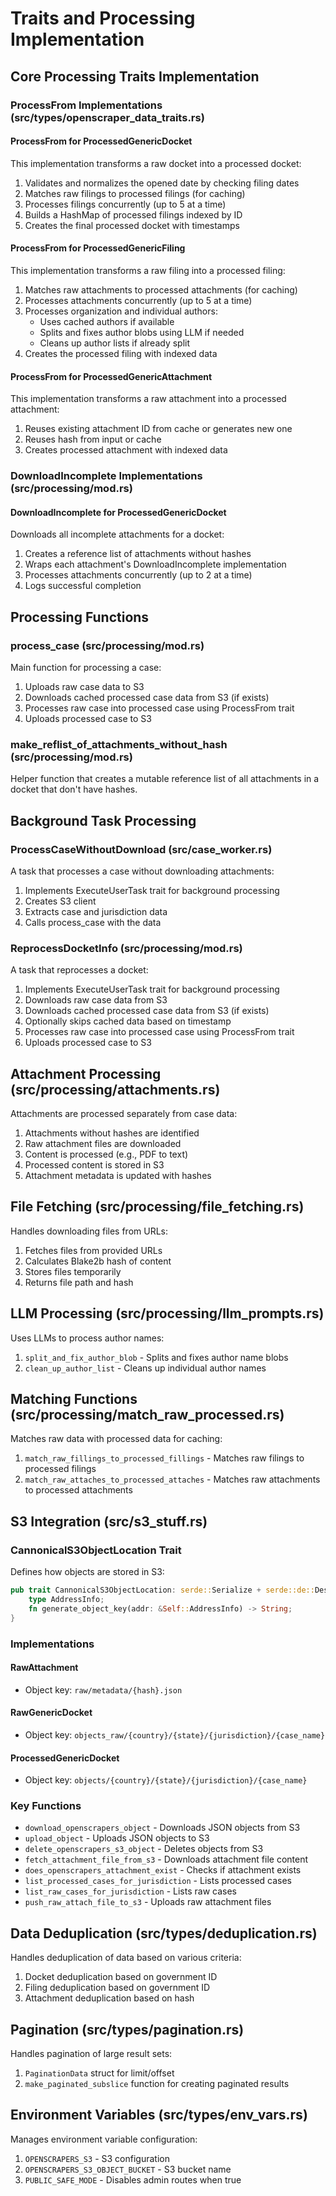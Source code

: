 # Traits and Processing Implementation

## Core Processing Traits Implementation

### ProcessFrom Implementations (src/types/openscraper_data_traits.rs)

#### ProcessFrom<RawGenericDocket> for ProcessedGenericDocket

This implementation transforms a raw docket into a processed docket:

1. Validates and normalizes the opened date by checking filing dates
2. Matches raw filings to processed filings (for caching)
3. Processes filings concurrently (up to 5 at a time)
4. Builds a HashMap of processed filings indexed by ID
5. Creates the final processed docket with timestamps

#### ProcessFrom<RawGenericFiling> for ProcessedGenericFiling

This implementation transforms a raw filing into a processed filing:

1. Matches raw attachments to processed attachments (for caching)
2. Processes attachments concurrently (up to 5 at a time)
3. Processes organization and individual authors:
   - Uses cached authors if available
   - Splits and fixes author blobs using LLM if needed
   - Cleans up author lists if already split
4. Creates the processed filing with indexed data

#### ProcessFrom<RawGenericAttachment> for ProcessedGenericAttachment

This implementation transforms a raw attachment into a processed attachment:

1. Reuses existing attachment ID from cache or generates new one
2. Reuses hash from input or cache
3. Creates processed attachment with indexed data

### DownloadIncomplete Implementations (src/processing/mod.rs)

#### DownloadIncomplete for ProcessedGenericDocket

Downloads all incomplete attachments for a docket:

1. Creates a reference list of attachments without hashes
2. Wraps each attachment's DownloadIncomplete implementation
3. Processes attachments concurrently (up to 2 at a time)
4. Logs successful completion

## Processing Functions

### process_case (src/processing/mod.rs)

Main function for processing a case:

1. Uploads raw case data to S3
2. Downloads cached processed case data from S3 (if exists)
3. Processes raw case into processed case using ProcessFrom trait
4. Uploads processed case to S3

### make_reflist_of_attachments_without_hash (src/processing/mod.rs)

Helper function that creates a mutable reference list of all attachments in a docket that don't have hashes.

## Background Task Processing

### ProcessCaseWithoutDownload (src/case_worker.rs)

A task that processes a case without downloading attachments:

1. Implements ExecuteUserTask trait for background processing
2. Creates S3 client
3. Extracts case and jurisdiction data
4. Calls process_case with the data

### ReprocessDocketInfo (src/processing/mod.rs)

A task that reprocesses a docket:

1. Implements ExecuteUserTask trait for background processing
2. Downloads raw case data from S3
3. Downloads cached processed case data from S3 (if exists)
4. Optionally skips cached data based on timestamp
5. Processes raw case into processed case using ProcessFrom trait
6. Uploads processed case to S3

## Attachment Processing (src/processing/attachments.rs)

Attachments are processed separately from case data:

1. Attachments without hashes are identified
2. Raw attachment files are downloaded
3. Content is processed (e.g., PDF to text)
4. Processed content is stored in S3
5. Attachment metadata is updated with hashes

## File Fetching (src/processing/file_fetching.rs)

Handles downloading files from URLs:

1. Fetches files from provided URLs
2. Calculates Blake2b hash of content
3. Stores files temporarily
4. Returns file path and hash

## LLM Processing (src/processing/llm_prompts.rs)

Uses LLMs to process author names:

1. `split_and_fix_author_blob` - Splits and fixes author name blobs
2. `clean_up_author_list` - Cleans up individual author names

## Matching Functions (src/processing/match_raw_processed.rs)

Matches raw data with processed data for caching:

1. `match_raw_fillings_to_processed_fillings` - Matches raw filings to processed filings
2. `match_raw_attaches_to_processed_attaches` - Matches raw attachments to processed attachments

## S3 Integration (src/s3_stuff.rs)

### CannonicalS3ObjectLocation Trait

Defines how objects are stored in S3:

```rust
pub trait CannonicalS3ObjectLocation: serde::Serialize + serde::de::DeserializeOwned {
    type AddressInfo;
    fn generate_object_key(addr: &Self::AddressInfo) -> String;
}
```

### Implementations

#### RawAttachment
- Object key: `raw/metadata/{hash}.json`

#### RawGenericDocket
- Object key: `objects_raw/{country}/{state}/{jurisdiction}/{case_name}`

#### ProcessedGenericDocket
- Object key: `objects/{country}/{state}/{jurisdiction}/{case_name}`

### Key Functions

- `download_openscrapers_object` - Downloads JSON objects from S3
- `upload_object` - Uploads JSON objects to S3
- `delete_openscrapers_s3_object` - Deletes objects from S3
- `fetch_attachment_file_from_s3` - Downloads attachment file content
- `does_openscrapers_attachment_exist` - Checks if attachment exists
- `list_processed_cases_for_jurisdiction` - Lists processed cases
- `list_raw_cases_for_jurisdiction` - Lists raw cases
- `push_raw_attach_file_to_s3` - Uploads raw attachment files

## Data Deduplication (src/types/deduplication.rs)

Handles deduplication of data based on various criteria:

1. Docket deduplication based on government ID
2. Filing deduplication based on government ID
3. Attachment deduplication based on hash

## Pagination (src/types/pagination.rs)

Handles pagination of large result sets:

1. `PaginationData` struct for limit/offset
2. `make_paginated_subslice` function for creating paginated results

## Environment Variables (src/types/env_vars.rs)

Manages environment variable configuration:

1. `OPENSCRAPERS_S3` - S3 configuration
2. `OPENSCRAPERS_S3_OBJECT_BUCKET` - S3 bucket name
3. `PUBLIC_SAFE_MODE` - Disables admin routes when true